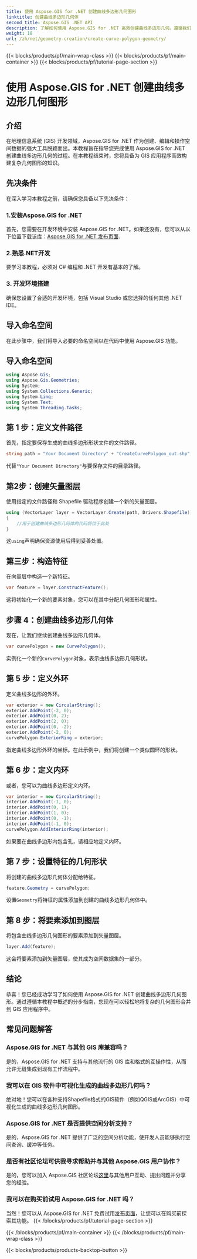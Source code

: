 ```yaml
---
title: 使用 Aspose.GIS for .NET 创建曲线多边形几何图形
linktitle: 创建曲线多边形几何体
second_title: Aspose.GIS .NET API
description: 了解如何使用 Aspose.GIS for .NET 高效创建曲线多边形几何。遵循我们的分步指南，无缝融入您的 GIS 应用程序。
weight: 18
url: /zh/net/geometry-creation/create-curve-polygon-geometry/
---
```


{{< blocks/products/pf/main-wrap-class >}}
{{< blocks/products/pf/main-container >}}
{{< blocks/products/pf/tutorial-page-section >}}

# 使用 Aspose.GIS for .NET 创建曲线多边形几何图形

## 介绍
在地理信息系统 (GIS) 开发领域，Aspose.GIS for .NET 作为创建、编辑和操作空间数据的强大工具脱颖而出。本教程旨在指导您完成使用 Aspose.GIS for .NET 创建曲线多边形几何的过程。在本教程结束时，您将具备为 GIS 应用程序高效构建复杂几何图形的知识。
## 先决条件
在深入学习本教程之前，请确保您具备以下先决条件：
### 1.安装Aspose.GIS for .NET
首先，您需要在开发环境中安装 Aspose.GIS for .NET。如果还没有，您可以从以下位置下载该库：[Aspose.GIS for .NET 发布页面](https://releases.aspose.com/gis/net/).
### 2.熟悉.NET开发
要学习本教程，必须对 C# 编程和 .NET 开发有基本的了解。
### 3. 开发环境搭建
确保您设置了合适的开发环境，包括 Visual Studio 或您选择的任何其他 .NET IDE。

## 导入命名空间
在此步骤中，我们将导入必要的命名空间以在代码中使用 Aspose.GIS 功能。
## 导入命名空间
```csharp
using Aspose.Gis;
using Aspose.Gis.Geometries;
using System;
using System.Collections.Generic;
using System.Linq;
using System.Text;
using System.Threading.Tasks;
```

## 第 1 步：定义文件路径
首先，指定要保存生成的曲线多边形形状文件的文件路径。
```csharp
string path = "Your Document Directory" + "CreateCurvePolygon_out.shp";
```
代替`"Your Document Directory"`与要保存文件的目录路径。
## 第2步：创建矢量图层
使用指定的文件路径和 Shapefile 驱动程序创建一个新的矢量图层。
```csharp
using (VectorLayer layer = VectorLayer.Create(path, Drivers.Shapefile))
{
    //用于创建曲线多边形几何体的代码将位于此处
}
```
这`using`声明确保资源使用后得到妥善处置。
## 第三步：构造特征
在向量层中构造一个新特征。
```csharp
var feature = layer.ConstructFeature();
```
这将初始化一个新的要素对象，您可以在其中分配几何图形和属性。
## 步骤 4：创建曲线多边形几何体
现在，让我们继续创建曲线多边形几何体。
```csharp
var curvePolygon = new CurvePolygon();
```
实例化一个新的`CurvePolygon`对象，表示曲线多边形几何形状。
## 第 5 步：定义外环
定义曲线多边形的外环。
```csharp
var exterior = new CircularString();
exterior.AddPoint(-2, 0);
exterior.AddPoint(0, 2);
exterior.AddPoint(2, 0);
exterior.AddPoint(0, -2);
exterior.AddPoint(-2, 0);
curvePolygon.ExteriorRing = exterior;
```
指定曲线多边形外环的坐标。在此示例中，我们将创建一个类似圆环的形状。
## 第 6 步：定义内环
或者，您可以为曲线多边形定义内环。
```csharp
var interior = new CircularString();
interior.AddPoint(-1, 0);
interior.AddPoint(0, 1);
interior.AddPoint(1, 0);
interior.AddPoint(0, -1);
interior.AddPoint(-1, 0);
curvePolygon.AddInteriorRing(interior);
```
如果要在曲线多边形内包含孔，请相应地定义内环。
## 第 7 步：设置特征的几何形状
将创建的曲线多边形几何体分配给特征。
```csharp
feature.Geometry = curvePolygon;
```
设置`Geometry`将特征的属性添加到创建的曲线多边形几何体中。
## 第 8 步：将要素添加到图层
将包含曲线多边形几何图形的要素添加到矢量图层。
```csharp
layer.Add(feature);
```
这会将要素添加到矢量图层，使其成为空间数据集的一部分。

## 结论
恭喜！您已经成功学习了如何使用 Aspose.GIS for .NET 创建曲线多边形几何图形。通过遵循本教程中概述的分步指南，您现在可以轻松地将复杂的几何图形合并到 GIS 应用程序中。
## 常见问题解答
### Aspose.GIS for .NET 与其他 GIS 库兼容吗？
是的，Aspose.GIS for .NET 支持与其他流行的 GIS 库和格式的互操作性，从而允许无缝集成到现有工作流程中。
### 我可以在 GIS 软件中可视化生成的曲线多边形几何吗？
绝对地！您可以在各种支持Shapefile格式的GIS软件（例如QGIS或ArcGIS）中可视化生成的曲线多边形几何图形。
### Aspose.GIS for .NET 是否提供空间分析支持？
是的，Aspose.GIS for .NET 提供了广泛的空间分析功能，使开发人员能够执行空间查询、缓冲等任务。
### 是否有社区论坛可供我寻求帮助并与其他 Aspose.GIS 用户协作？
是的，您可以加入 Aspose.GIS 社区论坛[这里](https://forum.aspose.com/c/gis/33)与其他用户互动、提出问题并分享您的经验。
### 我可以在购买前试用 Aspose.GIS for .NET 吗？
当然！您可以从 Aspose.GIS for .NET 免费试用[发布页面](https://releases.aspose.com/)，让您可以在购买前探索其功能。
{{< /blocks/products/pf/tutorial-page-section >}}

{{< /blocks/products/pf/main-container >}}
{{< /blocks/products/pf/main-wrap-class >}}

{{< blocks/products/products-backtop-button >}}
